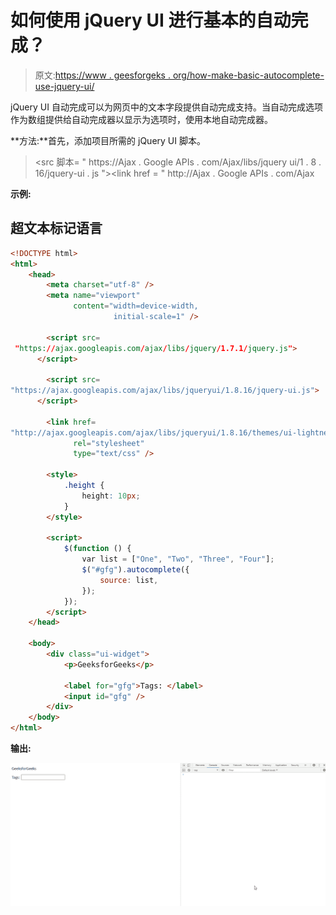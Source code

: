 # 如何使用 jQuery UI 进行基本的自动完成？

> 原文:[https://www . geesforgeks . org/how-make-basic-autocomplete-use-jquery-ui/](https://www.geeksforgeeks.org/how-to-make-basic-autocomplete-using-jquery-ui/)

jQuery UI 自动完成可以为网页中的文本字段提供自动完成支持。当自动完成选项作为数组提供给自动完成器以显示为选项时，使用本地自动完成器。

**方法:**首先，添加项目所需的 jQuery UI 脚本。

> <src 脚本= " https://Ajax . Google APIs . com/Ajax/libs/jquery ui/1 . 8 . 16/jquery-ui . js "></script><link href = " http://Ajax . Google APIs . com/Ajax

**示例:**

## 超文本标记语言

```html
<!DOCTYPE html>
<html>
    <head>
        <meta charset="utf-8" />
        <meta name="viewport"
              content="width=device-width,
                       initial-scale=1" />

        <script src=
 "https://ajax.googleapis.com/ajax/libs/jquery/1.7.1/jquery.js">
      </script>

        <script src=
"https://ajax.googleapis.com/ajax/libs/jqueryui/1.8.16/jquery-ui.js">
      </script>

        <link href=
"http://ajax.googleapis.com/ajax/libs/jqueryui/1.8.16/themes/ui-lightness/jquery-ui.css" 
              rel="stylesheet" 
              type="text/css" />

        <style>
            .height {
                height: 10px;
            }
        </style>

        <script>
            $(function () {
                var list = ["One", "Two", "Three", "Four"];
                $("#gfg").autocomplete({
                    source: list,
                });
            });
        </script>
    </head>

    <body>
        <div class="ui-widget">
            <p>GeeksforGeeks</p>

            <label for="gfg">Tags: </label>
            <input id="gfg" />
        </div>
    </body>
</html>
```

**输出:**

![](img/1cc66d4987b9a06f061c4303653412d4.png)
